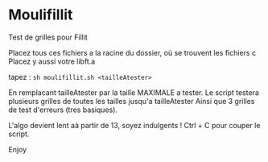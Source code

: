 # Moulifillit
Test de grilles pour Fillit

Placez tous ces fichiers a la racine du dossier, où se trouvent les fichiers c
Placez y aussi votre libft.a

tapez :    `sh moulifillit.sh <tailleAtester>`

En remplacant tailleAtester par la taille MAXIMALE a tester.
Le script testera plusieurs grilles de toutes les tailles jusqu'a tailleAtester
Ainsi que 3 grilles de test d'erreurs (tres basiques).

L'algo devient lent aà partir de 13, soyez indulgents !
Ctrl + C pour couper le script.

Enjoy
